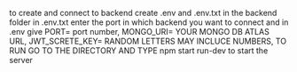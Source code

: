 to create and connect to backend create .env and .env.txt in the backend folder in  .env.txt enter the port in which backend you want to connect and in .env give PORT= port number, MONGO_URI= YOUR MONGO DB ATLAS URL, JWT_SCRETE_KEY= RANDOM LETTERS MAY INCLUCE NUMBERS, TO RUN GO TO THE DIRECTORY AND TYPE npm start run-dev to start the server
